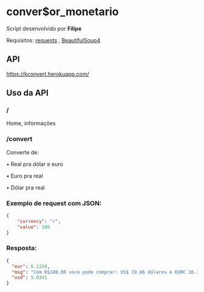 # **conver$or_monetario**
Script desenvolvido por **Filipe**

Requisitos:
[requests](https://pypi.org/project/requests/) ,
[BeautifulSoup4](https://pypi.org/project/beautifulsoup4/)

## **API**
https://kconvert.herokuapp.com/

## **Uso da API**
### **/**
Home, informações

### **/convert**
Converte de:

• Real pra dólar e euro

• Euro pra real

• Dólar pra real

### Exemplo de request com JSON:
```json
{
	"currency": "r",
	"value": 100
}
```
### Resposta:
```json
{
  "eur": 6.1258,
  "msg": "Com R$100.00 você pode comprar: US$ 19.86 dólares e EUR€ 16.32 euros",
  "usd": 5.0341
}
```